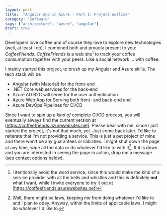 ```yaml
---
layout: post
title:  "Angular App in Azure - Part I: Project outline"
category: "Software"
tags: ["architecture", "azure", "angular"]
draft: true
---
```


Developers love coffee and of course they love to explore new technologies (well, at least I do). I combined both and proudly present to you: *CoffeeFriends*. *CoffeeFriends* is a web site[^1] to track your coffee consumption together with your peers. Like a social network ... with coffee.

I mainly started this project, to brush up my Angular and Azure skills. The tech stack will be 

- Angular (with Material) for the front-end
- .NET Core web services for the back-end
- Azure AD B2C will serve for the user authentication
- Azure Web App for Serving both front- and back-end and
- Azure DevOps Pipelines for CI/CD

Since I want to spin up a *kind of* complete CI/CD process, you will eventually always find the current version at [https://coffeefriends.azurewebsites.net]. Please bear with me, since I just started the project, it's not that much, yet. Just come back later. I'd like to reiterate that I'm not providing a service. This is just a pet project of mine and there won't be any guarantees or liabilities. I might shut down the page at any time, wipe all the data or do whatever I'd like to with it[^2]. If it is down and you are interested in seeing the page in action, drop me a message (see contact options below).

[^1]: I itentionally avoid the word service, since this would make me kind of a service provider with all the bells and whistles and this is definitely **not** what I want, while I invite everyone to try it out at [https://coffeefriends.azurewebsites.net]
[^2]: Well, there might be laws, keeping me from doing whatever I'd like to and I plan to obey. Anyway, within the limits of applicable laws, I might do whatever I'd like to.